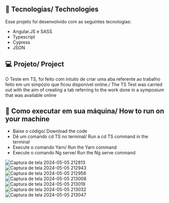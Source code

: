 ## 🚀 Tecnologias/ Technologies

Esse projeto foi desenvolvido com as seguintes tecnologias:

- Angular.JS e SASS
- Typescript
- Cypress
- JSON

## 💻 Projeto/ Project

 O Teste em TS, foi feito com intuito de criar uma aba referente ao trabalho feito em um simpózio que ficou disponível online./ The TS Test was carried out with the aim of creating a tab referring to the work done in a symposium that was available online
  
## 🔖 Como executar em sua máquina/ How to run on your machine
- Baixe o código/ Download the code
- Dê um comando cd TS no terminal/ Run a cd TS command in the terminal
- Execute o comando Yarn/ Run the Yarn command
- Execute o comando Ng serve/ Run the Ng serve command

![Captura de tela 2024-05-05 212813](https://github.com/annamarcomini/github-explorer/assets/116853315/6debafd4-290d-4f7e-b16d-a0e29e65f390)
![Captura de tela 2024-05-05 212943](https://github.com/annamarcomini/github-explorer/assets/116853315/3d6fd148-645d-4575-9f5d-eba63027d1d4)
![Captura de tela 2024-05-05 212956](https://github.com/annamarcomini/github-explorer/assets/116853315/6fb8e45b-2fc5-4ae1-9360-7df6f186aa43)
![Captura de tela 2024-05-05 213008](https://github.com/annamarcomini/github-explorer/assets/116853315/db54117f-3291-4070-8cef-140c8a491bb4)
![Captura de tela 2024-05-05 213019](https://github.com/annamarcomini/github-explorer/assets/116853315/d40506cb-7b13-47b0-adf3-8a9e243c481f)
![Captura de tela 2024-05-05 213032](https://github.com/annamarcomini/github-explorer/assets/116853315/63bed865-aae4-4519-9daf-7d4e1fcd8e6e)
![Captura de tela 2024-05-05 213047](https://github.com/annamarcomini/github-explorer/assets/116853315/5e0fb9ff-02e8-4045-9563-7ab5a8a36327)

  


